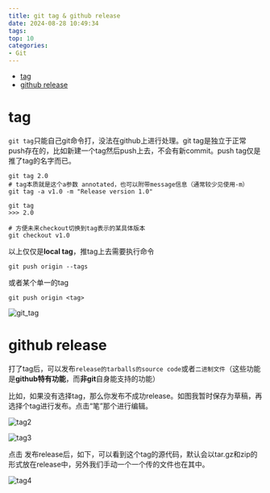 ```yaml
---
title: git tag & github release
date: 2024-08-28 10:49:34
tags:
top: 10
categories:
- Git
---
```


- [tag](#tag)
- [github release](#github-release)


# tag

`git tag`只能自己git命令打，没法在github上进行处理。git tag是独立于正常push存在的，比如新建一个tag然后push上去，不会有新commit。push tag仅是推了tag的名字而已。

    git tag 2.0
    # tag本质就是这个a参数 annotated，也可以附带message信息（通常较少见使用-m）
    git tag -a v1.0 -m "Release version 1.0"
    
    git tag
    >>> 2.0

    # 方便未来checkout切换到tag表示的某具体版本
    git checkout v1.0

以上仅仅是**local tag**，推tag上去需要执行命令

    git push origin --tags

或者某个单一的tag
    
    git push origin <tag>

![git_tag](git_tag.png)

# github release

打了tag后，可以发布`release的tarballs的source code`或者`二进制文件`（这些功能是**github特有功能**，而**非git**自身能支持的功能）

比如，如果没有选择tag，那么你发布不成功release。如图我暂时保存为草稿，再选择个tag进行发布。点击“笔”那个进行编辑。

![tag2](tag2.png)

![tag3](tag3.png)

点击 发布release后，如下，可以看到这个tag的源代码，默认会以tar.gz和zip的形式放在release中，另外我们手动一个一个传的文件也在其中。

![tag4](tag4.png)
